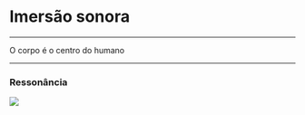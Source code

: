 # Imersão sonora

---

O corpo é o centro do humano

---

### Ressonância

![](assets/img/balançar.png)
